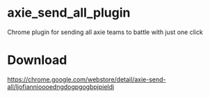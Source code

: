 # axie_send_all_plugin
Chrome plugin for sending all axie teams to battle with just one click 

# Download
https://chrome.google.com/webstore/detail/axie-send-all/ljofiannioooedngdogpgogbpjpieldj
